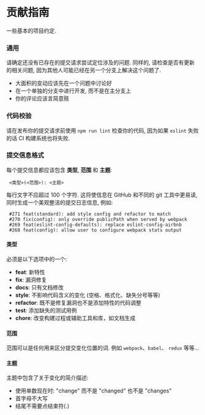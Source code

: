 # 贡献指南

一些基本的项目约定.

### 通用

请确定还没有已存在的提交请求尝试定位涉及的问题. 同样的, 请检查是否有更新的相关问题, 因为其他人可能已经在另一个分支上解决这个问题了.

* 大面积的变动应该先在一个问题中讨论好
* 在一个单独的分支中进行开发, 而不是在主分支上
* 你的评论应该言简意赅

### 代码校验

请在发布你的提交请求前使用 `npm run lint` 检查你的代码, 因为如果 `eslint` 失败的话 CI 构建系统也将失败.

### 提交信息格式

每个提交信息都应该包含 **类型**, **范围** 和 **主题**:

```
 <类型>(<范围>): <主题>
```

每行文字不应超过 100 个字符. 这将使信息在 GitHub 和不同的 git 工具中更易读, 同时生成一个美观整洁的提交日志信息, 例如:

```
 #271 feat(standard): add style config and refactor to match
 #270 fix(config): only override publicPath when served by webpack
 #269 feat(eslint-config-defaults): replace eslint-config-airbnb
 #268 feat(config): allow user to configure webpack stats output
```

#### 类型

必须是以下选项中的一个:

* **feat**: 新特性
* **fix**: 漏洞修复
* **docs**: 只有文档修改
* **style**: 不影响代码含义的变化 (空格、格式化、缺失分号等等)
* **refactor**: 既不是修复漏洞也不是添加特性的代码调整
* **test**: 添加缺失的测试用例
* **chore**: 改变构建过程或辅助工具和库，如文档生成

#### 范围

范围可以是任何用来区分提交变化位置的词. 例如 `webpack`、`babel`、 `redux` 等等...

#### 主题

主题中包含了关于变化的简介描述:

* 使用单数现在时: "change" 而不是 "changed" 也不是 "changes"
* 首字母不大写
* 结尾不需要点结束符(.)
